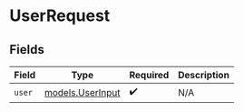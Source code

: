 # UserRequest


## Fields

| Field                                      | Type                                       | Required                                   | Description                                |
| ------------------------------------------ | ------------------------------------------ | ------------------------------------------ | ------------------------------------------ |
| `user`                                     | [models.UserInput](../models/userinput.md) | :heavy_check_mark:                         | N/A                                        |